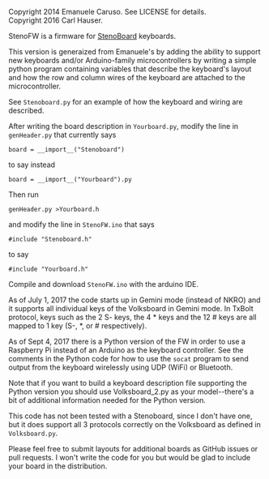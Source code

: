 Copyright 2014 Emanuele Caruso. See LICENSE for details.  
Copyright 2016 Carl Hauser. 

StenoFW is a firmware for [StenoBoard](http://stenoboard.com) keyboards.

This version is generaized from Emanuele's by adding the ability to
support new keyboards and/or Arduino-family microcontrollers by writing
a simple python program containing variables that describe the keyboard's
layout and how the row and column wires of the keyboard are attached to the
microcontroller.

See `Stenoboard.py` for an example of how the keyboard and wiring are
described.

After writing the board description in `Yourboard.py`,
modify the line in `genHeader.py` that currently says
```
board = __import__("Stenoboard")
```
to say instead
```
board = __import__("Yourboard").py
```
Then run
```
genHeader.py >Yourboard.h
```

and modify the line in `StenoFW.ino` that says
```
#include "Stenoboard.h"
```
to say
```
#include "Yourboard.h"
```

Compile and download `StenoFW.ino` with the arduino IDE.

As of July 1, 2017 the code starts up in Gemini mode (instead of NKRO)
and it supports all individual keys of the Volksboard in Gemini mode.
In TxBolt protocol, keys such as the 2 S- keys, the 4 * keys and the
12 # keys are all mapped to 1 key (S-, *, or # respectively).

As of Sept 4, 2017 there is a Python version of the FW in order to use
a Raspberry Pi instead of an Arduino as the keyboard controller. See the
comments in the Python code for how to use the `socat` program to send
output from the keyboard wirelessly using UDP (WiFi) or Bluetooth.

Note that if you want to build a keyboard description file supporting the Python
version you should use Volksboard_2.py as your model--there's a bit of additional
information needed for the Python version.

This code has not been tested with a Stenoboard, since I don't have one,
but it does support all 3 protocols correctly on the Volksboard as defined
in `Volksboard.py`.

Please feel free to submit layouts for additional boards as GitHub issues
or pull requests. I won't write the code for you but would be glad to include
your board in the distribution.

